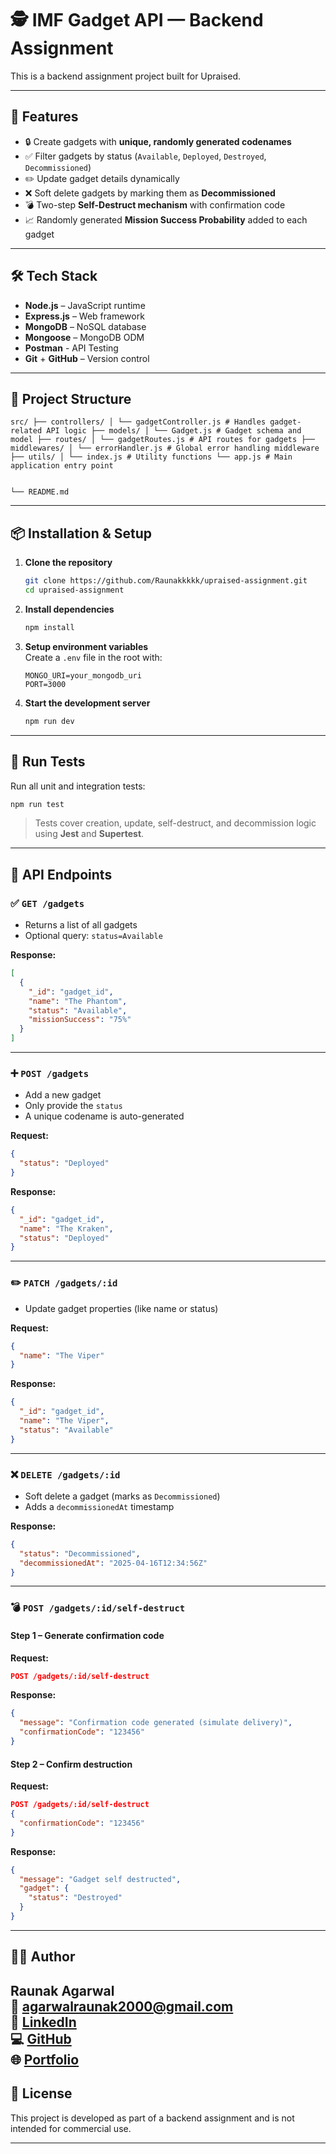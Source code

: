# 🕵️ IMF Gadget API — Backend Assignment

This is a backend assignment project built for Upraised.

---

## 🚀 Features

- 🔒 Create gadgets with **unique, randomly generated codenames**
- ✅ Filter gadgets by status (`Available`, `Deployed`, `Destroyed`, `Decommissioned`)
- ✏️ Update gadget details dynamically
- ❌ Soft delete gadgets by marking them as **Decommissioned**
- 💣 Two-step **Self-Destruct mechanism** with confirmation code
- 📈 Randomly generated **Mission Success Probability** added to each gadget

---

## 🛠️ Tech Stack

- **Node.js** – JavaScript runtime
- **Express.js** – Web framework
- **MongoDB** – NoSQL database
- **Mongoose** – MongoDB ODM
- **Postman** - API Testing
- **Git** + **GitHub** – Version control

---

## 📁 Project Structure

```
src/ ├── controllers/ │ └── gadgetController.js # Handles gadget-related API logic ├── models/ │ └── Gadget.js # Gadget schema and model ├── routes/ │ └── gadgetRoutes.js # API routes for gadgets ├── middlewares/ │ └── errorHandler.js # Global error handling middleware ├── utils/ │ └── index.js # Utility functions └── app.js # Main application entry point


└── README.md
```

---

## 📦 Installation & Setup

1. **Clone the repository**  
   ```bash
   git clone https://github.com/Raunakkkkk/upraised-assignment.git
   cd upraised-assignment
   ```

2. **Install dependencies**  
   ```bash
   npm install
   ```

3. **Setup environment variables**  
   Create a `.env` file in the root with:
   ```
   MONGO_URI=your_mongodb_uri
   PORT=3000
   ```

4. **Start the development server**  
   ```bash
   npm run dev
   ```

---

## 🧪 Run Tests

Run all unit and integration tests:

```bash
npm run test
```

> Tests cover creation, update, self-destruct, and decommission logic using **Jest** and **Supertest**.

---

## 🔗 API Endpoints

### ✅ `GET /gadgets`
- Returns a list of all gadgets
- Optional query: `status=Available`

**Response:**
```json
[
  {
    "_id": "gadget_id",
    "name": "The Phantom",
    "status": "Available",
    "missionSuccess": "75%"
  }
]
```

---

### ➕ `POST /gadgets`
- Add a new gadget
- Only provide the `status`
- A unique codename is auto-generated

**Request:**
```json
{
  "status": "Deployed"
}
```

**Response:**
```json
{
  "_id": "gadget_id",
  "name": "The Kraken",
  "status": "Deployed"
}
```

---

### ✏️ `PATCH /gadgets/:id`
- Update gadget properties (like name or status)

**Request:**
```json
{
  "name": "The Viper"
}
```

**Response:**
```json
{
  "_id": "gadget_id",
  "name": "The Viper",
  "status": "Available"
}
```

---

### ❌ `DELETE /gadgets/:id`
- Soft delete a gadget (marks as `Decommissioned`)
- Adds a `decommissionedAt` timestamp

**Response:**
```json
{
  "status": "Decommissioned",
  "decommissionedAt": "2025-04-16T12:34:56Z"
}
```

---

### 💣 `POST /gadgets/:id/self-destruct`

#### Step 1 – Generate confirmation code
**Request:**  
```json
POST /gadgets/:id/self-destruct
```

**Response:**
```json
{
  "message": "Confirmation code generated (simulate delivery)",
  "confirmationCode": "123456"
}
```

#### Step 2 – Confirm destruction
**Request:**
```json
POST /gadgets/:id/self-destruct
{
  "confirmationCode": "123456"
}
```

**Response:**
```json
{
  "message": "Gadget self destructed",
  "gadget": {
    "status": "Destroyed"
  }
}
```

---

## 👨‍💻 Author

**Raunak Agarwal**  
📧 agarwalraunak2000@gmail.com  
🔗 [LinkedIn](https://linkedin.com/in/raunak-agarwal-397467257)  
💻 [GitHub](https://github.com/Raunakkkkk)  
🌐 [Portfolio](https://raunakkkkk.github.io/Portfolio-Website/)
---

## 📜 License

This project is developed as part of a backend assignment and is not intended for commercial use.

---
